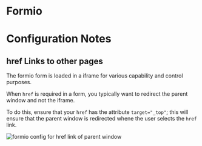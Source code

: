 # Formio


# Configuration Notes

## href Links to other pages

The formio form is loaded in a iframe for various capability and control purposes.

When `href` is required in a form, you typically want to redirect the parent window and not the iframe.

To do this, ensure that your `href` has the attribute `target="_top"`; this will ensure that the parent window is redirected whene the user selects the `href` link.

![formio config for href link of parent window]("resources/href-link.png")
